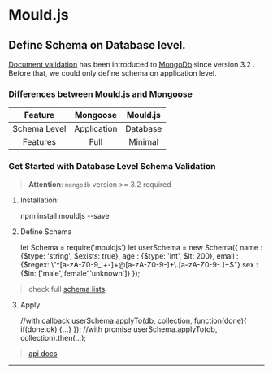 # Mould.js
## Define Schema on Database level. 
[Document validation](https://docs.mongodb.org/v3.2/core/document-validation/) has been introduced to [MongoDb](http://mongodb.org) since version 3.2 . Before that, we could only define schema on application level.

### Differences between Mould.js and Mongoose

Feature      |Mongoose      | Mould.js
:-----------:|:-----------: | :-------------:
Schema Level |Application   | Database
Features     |Full          | Minimal
  
### Get Started with Database Level Schema Validation
>**Attention**: `mongodb` version >= 3.2 required

1. Installation:

    npm install mouldjs --save
   
2. Define Schema
 
    let Schema = require('mouldjs')
    let userSchema = new Schema({
        name  : {$type: 'string', $exists: true},
        age   : {$type: 'int', $lt: 200},
        email : {$regex: \"^[a-zA-Z0-9_.+-]+@[a-zA-Z0-9-]+\.[a-zA-Z0-9-.]+$"\} 
        sex   : {$in: ['male','female','unknown']}
    });

>check full [schema lists](/#schema-lists).

3. Apply

    //with callback
    userSchema.applyTo(db, collection, function(done){
        if(done.ok) {...}
    });
    //with promise
    userSchema.applyTo(db, collection).then(...);

>[api docs](/#apis)
***
